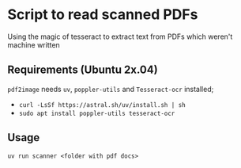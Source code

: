 # Script to read scanned PDFs

Using the magic of tesseract to extract text from PDFs which weren't machine written

## Requirements (Ubuntu 2x.04)

`pdf2image` needs `uv`, `poppler-utils`  and `Tesseract-ocr` installed;

  - `curl -LsSf https://astral.sh/uv/install.sh | sh`
  - `sudo apt install poppler-utils tesseract-ocr`


## Usage
```[bash]
uv run scanner <folder with pdf docs>
```

